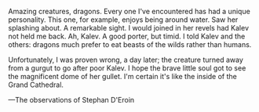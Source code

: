 Amazing creatures, dragons. Every one I've encountered has had a unique personality. This one, for example, enjoys being around water. Saw her splashing about. A remarkable sight. I would joined in her revels had Kalev not held me back. Ah, Kalev. A good porter, but timid. I told Kalev and the others: dragons much prefer to eat beasts of the wilds rather than humans.

Unfortunately, I was proven wrong, a day later; the creature turned away from a gurgut to go after poor Kalev. I hope the brave little soul got to see the magnificent dome of her gullet. I'm certain it's like the inside of the Grand Cathedral.

—The observations of Stephan D'Eroin
